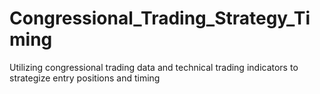 # Congressional_Trading_Strategy_Timing
Utilizing congressional trading data and technical trading indicators to strategize entry positions and timing 
